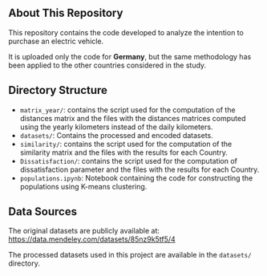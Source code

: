 ## About This Repository

This repository contains the code developed to analyze the intention to purchase an electric vehicle.

It is uploaded  only the code for **Germany**, but the same methodology has been applied to the other countries considered in the study.

## Directory Structure

- `matrix_year/`: contains the script used for the computation of the distances matrix and the files with the distances matrices computed using the yearly kilometers instead of the daily kilometers.
- `datasets/`: Contains the processed and encoded datasets.
- `similarity/`: contains the script used for the computation of the similarity matrix and the files with the results for each Country.
- `Dissatisfaction/`: contains the script used for the computation of dissatisfaction parameter and the files with the results for each Country.
- `populations.ipynb`: Notebook containing the code for constructing the populations using K-means clustering.

## Data Sources

The original datasets are publicly available at:  
https://data.mendeley.com/datasets/85nz9k5tf5/4

The processed datasets used in this project are available in the `datasets/` directory.
